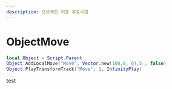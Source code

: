 ```yaml
---
description: 오브젝트 이동 튜토리얼
---
```


# ObjectMove

```lua
local Object = Script.Parent
Object:AddLocalMove("Move", Vector.new(100,0, 0),5 , false)
Object:PlayTransformTrack("Move", 1, InfinityPlay)
```

test
